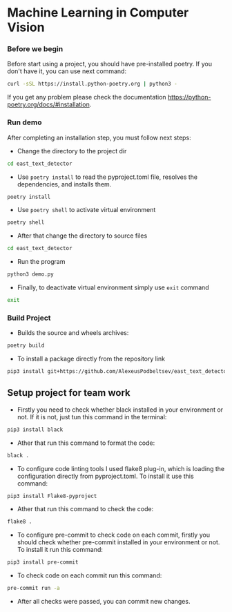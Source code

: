 # Machine Learning in Computer Vision

### Before we begin

Before start using a project, you should have pre-installed poetry.
If you don't have it, you can use next command:

```bash
curl -sSL https://install.python-poetry.org | python3 -
```

If you get any problem please check the documentation
https://python-poetry.org/docs/#installation.

### Run demo

After completing an installation step, you must follow next steps:

* Change the directory to the project dir

```bash
cd east_text_detector
```

* Use `poetry install` to read the pyproject.toml file, resolves the dependencies, and installs them.

```bash
poetry install
```

* Use `poetry shell` to activate virtual environment

```bash
poetry shell
```

* After that change the directory to source files

```bash
cd east_text_detector
```

* Run the program

```bash
python3 demo.py
```

* Finally, to deactivate virtual environment simply use `exit` command

```bash
exit
```

### Build Project

* Builds the source and wheels archives:

```bash
poetry build
```

* To install a package directly from the repository link

```bash
pip3 install git+https://github.com/AlexeusPodbeltsev/east_text_detector.git
```

## Setup project for team work

* Firstly you need to check whether black installed in your environment or not. If it is not, just tun this command in
  the terminal:

```bash
pip3 install black
```

* Ather that run this command to format the code:

```bash
black .
```
* To configure code linting tools I used flake8 plug-in, which is loading the configuration
directly from pyproject.toml. To install it use this command:
```bash
pip3 install Flake8-pyproject
```
* Ather that run this command to check the code:
```bash
flake8 .
```
* To configure pre-commit to check code on each commit,
firstly you should check whether pre-commit installed in your environment or not. To install it run this command:
```bash
pip3 install pre-commit
```
* To check code on each commit run this command:
```bash
pre-commit run -a 
```
* After all checks were passed, you can commit new changes.